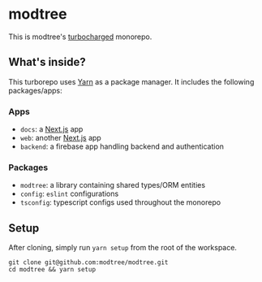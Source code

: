 # modtree

This is modtree's [turbocharged](https://turborepo.org) monorepo.

## What's inside?

This turborepo uses [Yarn](https://classic.yarnpkg.com/lang/en/) as a package manager. It includes the following packages/apps:

### Apps

- `docs`: a [Next.js](https://nextjs.org) app
- `web`: another [Next.js](https://nextjs.org) app
- `backend`: a firebase app handling backend and authentication

### Packages

- `modtree`: a library containing shared types/ORM entities
- `config`: `eslint` configurations
- `tsconfig`: typescript configs used throughout the monorepo

## Setup

After cloning, simply run `yarn setup` from the root of the workspace.

```
git clone git@github.com:modtree/modtree.git
cd modtree && yarn setup
```
